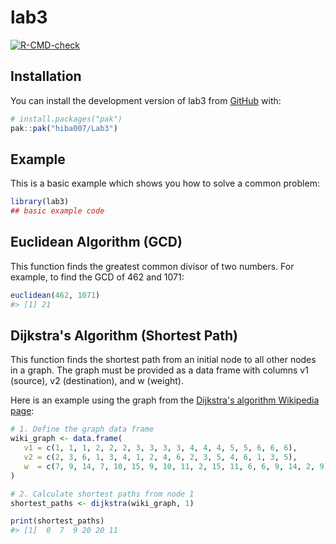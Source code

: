 
# lab3

<!-- badges: start -->
[![R-CMD-check](https://github.com/hiba007/Lab3/actions/workflows/R-CMD-check.yaml/badge.svg)](https://github.com/hiba007/Lab3/actions/workflows/R-CMD-check.yaml)
<!-- badges: end -->


## Installation

You can install the development version of lab3 from [GitHub](https://github.com/) with:

``` r
# install.packages("pak")
pak::pak("hiba007/Lab3")
```

## Example

This is a basic example which shows you how to solve a common problem:

``` r
library(lab3)
## basic example code
```
## Euclidean Algorithm (GCD)

This function finds the greatest common divisor of two numbers. For example, to find the GCD of 462 and 1071:

``` r
euclidean(462, 1071)
#> [1] 21
```

## Dijkstra's Algorithm (Shortest Path)

This function finds the shortest path from an initial node to all other nodes in a graph. The graph must be provided as a data frame with columns v1 (source), v2 (destination), and w (weight).

Here is an example using the graph from the [Dijkstra's algorithm Wikipedia page](https://en.wikipedia.org/wiki/Dijkstra%27s_algorithm):

``` r
# 1. Define the graph data frame
wiki_graph <- data.frame(
   v1 = c(1, 1, 1, 2, 2, 2, 3, 3, 3, 3, 4, 4, 4, 5, 5, 6, 6, 6),
   v2 = c(2, 3, 6, 1, 3, 4, 1, 2, 4, 6, 2, 3, 5, 4, 6, 1, 3, 5),
   w  = c(7, 9, 14, 7, 10, 15, 9, 10, 11, 2, 15, 11, 6, 6, 9, 14, 2, 9)
)

# 2. Calculate shortest paths from node 1
shortest_paths <- dijkstra(wiki_graph, 1)

print(shortest_paths)
#> [1]  0  7  9 20 20 11
```
